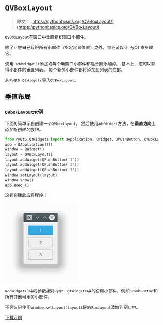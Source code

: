 # `QVBoxLayout`

> 原文： [https://pythonbasics.org/QVBoxLayout/](https://pythonbasics.org/QVBoxLayout/)

`QVBoxLayout`在窗口中垂直组织窗口小部件。

除了让您自己组织所有小部件（指定地理位置）之外，您还可以让 PyQt 来处理它。

使用`.addWidget()`添加的每个新窗口小部件都是垂直添加的。 基本上，您可以获得小部件的垂直列表。 每个新的小部件都将添加到列表的底部。

从`PyQt5.QtWidgets`导入`QVBoxLayout`。




## 垂直布局

### `QVboxLayout`示例

下面的简单示例创建一个`QVboxLayout`。 然后使用`addWidget`方法，在**垂直方向**上添加新创建的按钮。

```py
from PyQt5.QtWidgets import QApplication, QWidget, QPushButton, QVBoxLayout
app = QApplication([])
window = QWidget()
layout = QVBoxLayout()
layout.addWidget(QPushButton('1'))
layout.addWidget(QPushButton('2'))
layout.addWidget(QPushButton('3'))
window.setLayout(layout)
window.show()
app.exec_()

```

这将创建此应用程序：

![pyqt vertical layout](img/0dae36cbf5a5e7f0b1d59b7d66936b89.jpg)

`addWidget()`中的参数接受`PyQt5.QtWidgets`中的任何小部件，例如`QPushButton`和所有其他可用的小部件。

不要忘记使用`window.setLayout(layout)`将`QVBoxLayout`添加到窗口中。

[下载示例](https://gum.co/pysqtsamples)